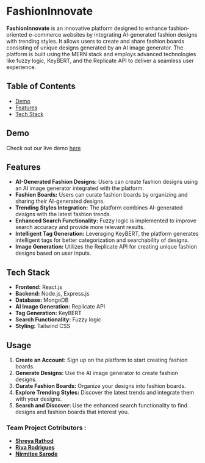 

# FashionInnovate

**FashionInnovate** is an innovative platform designed to enhance fashion-oriented e-commerce websites by integrating AI-generated fashion designs with trending styles. It allows users to create and share fashion boards consisting of unique designs generated by an AI image generator. The platform is built using the MERN stack and employs advanced technologies like fuzzy logic, KeyBERT, and the Replicate API to deliver a seamless user experience.

## Table of Contents
- [Demo](#demo)
- [Features](#features)
- [Tech Stack](#tech-stack)

## Demo

Check out our live demo [here](https://drive.google.com/drive/folders/1RKNSuFbACfqWP6FUalQd_e8a5KanMcqJ?usp=drive_link) 


## Features

- **AI-Generated Fashion Designs:** Users can create fashion designs using an AI image generator integrated with the platform.
- **Fashion Boards:** Users can curate fashion boards by organizing and sharing their AI-generated designs.
- **Trending Styles Integration:** The platform combines AI-generated designs with the latest fashion trends.
- **Enhanced Search Functionality:** Fuzzy logic is implemented to improve search accuracy and provide more relevant results.
- **Intelligent Tag Generation:** Leveraging KeyBERT, the platform generates intelligent tags for better categorization and searchability of designs.
- **Image Generation:** Utilizes the Replicate API for creating unique fashion designs based on user inputs.

## Tech Stack

- **Frontend:** React.js
- **Backend:** Node.js, Express.js
- **Database:** MongoDB
- **AI Image Generation:** Replicate API
- **Tag Generation:** KeyBERT
- **Search Functionality:** Fuzzy logic
- **Styling:** Tailwind CSS




## Usage

1. **Create an Account:** Sign up on the platform to start creating fashion boards.
2. **Generate Designs:** Use the AI image generator to create fashion designs.
3. **Curate Fashion Boards:** Organize your designs into fashion boards.
4. **Explore Trending Styles:** Discover the latest trends and integrate them with your designs.
5. **Search and Discover:** Use the enhanced search functionality to find designs and fashion boards that interest you.


### Team Project Cotributors : 
 - [**Shreya Rathod**](https://github.com/shreyarathod)
 - [**Riva Rodrigues**](https://github.com/Riva-Rodrigues)
 - [**Nirmitee Sarode**](https://github.com/NirmiteeS)
